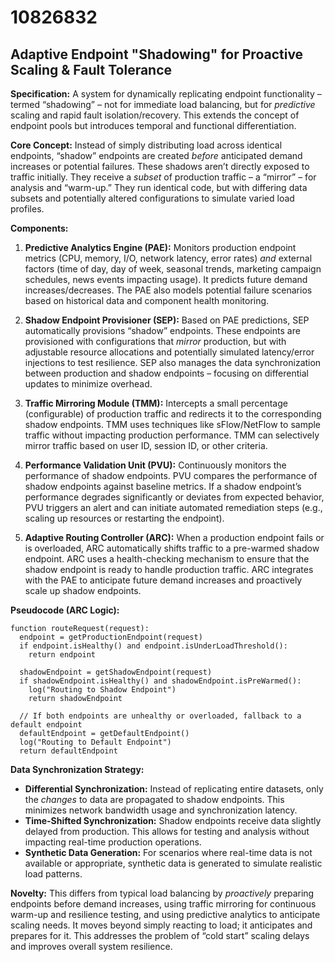 # 10826832

## Adaptive Endpoint "Shadowing" for Proactive Scaling & Fault Tolerance

**Specification:** A system for dynamically replicating endpoint functionality – termed “shadowing” – not for immediate load balancing, but for *predictive* scaling and rapid fault isolation/recovery. This extends the concept of endpoint pools but introduces temporal and functional differentiation.

**Core Concept:** Instead of simply distributing load across identical endpoints, “shadow” endpoints are created *before* anticipated demand increases or potential failures. These shadows aren’t directly exposed to traffic initially. They receive a *subset* of production traffic – a “mirror” – for analysis and “warm-up.” They run identical code, but with differing data subsets and potentially altered configurations to simulate varied load profiles.

**Components:**

1.  **Predictive Analytics Engine (PAE):**  Monitors production endpoint metrics (CPU, memory, I/O, network latency, error rates) *and* external factors (time of day, day of week, seasonal trends, marketing campaign schedules, news events impacting usage). It predicts future demand increases/decreases.  The PAE also models potential failure scenarios based on historical data and component health monitoring.

2.  **Shadow Endpoint Provisioner (SEP):**  Based on PAE predictions, SEP automatically provisions “shadow” endpoints.  These endpoints are provisioned with configurations that *mirror* production, but with adjustable resource allocations and potentially simulated latency/error injections to test resilience.  SEP also manages the data synchronization between production and shadow endpoints – focusing on differential updates to minimize overhead.

3.  **Traffic Mirroring Module (TMM):**  Intercepts a small percentage (configurable) of production traffic and redirects it to the corresponding shadow endpoints.  TMM uses techniques like sFlow/NetFlow to sample traffic without impacting production performance.  TMM can selectively mirror traffic based on user ID, session ID, or other criteria.

4.  **Performance Validation Unit (PVU):**  Continuously monitors the performance of shadow endpoints.  PVU compares the performance of shadow endpoints against baseline metrics. If a shadow endpoint’s performance degrades significantly or deviates from expected behavior, PVU triggers an alert and can initiate automated remediation steps (e.g., scaling up resources or restarting the endpoint).

5.  **Adaptive Routing Controller (ARC):**  When a production endpoint fails or is overloaded, ARC automatically shifts traffic to a pre-warmed shadow endpoint. ARC uses a health-checking mechanism to ensure that the shadow endpoint is ready to handle production traffic. ARC integrates with the PAE to anticipate future demand increases and proactively scale up shadow endpoints.

**Pseudocode (ARC Logic):**

```
function routeRequest(request):
  endpoint = getProductionEndpoint(request)
  if endpoint.isHealthy() and endpoint.isUnderLoadThreshold():
    return endpoint

  shadowEndpoint = getShadowEndpoint(request)
  if shadowEndpoint.isHealthy() and shadowEndpoint.isPreWarmed():
    log("Routing to Shadow Endpoint")
    return shadowEndpoint

  // If both endpoints are unhealthy or overloaded, fallback to a default endpoint
  defaultEndpoint = getDefaultEndpoint()
  log("Routing to Default Endpoint")
  return defaultEndpoint
```

**Data Synchronization Strategy:**

*   **Differential Synchronization:** Instead of replicating entire datasets, only the *changes* to data are propagated to shadow endpoints. This minimizes network bandwidth usage and synchronization latency.
*   **Time-Shifted Synchronization:** Shadow endpoints receive data slightly delayed from production. This allows for testing and analysis without impacting real-time production operations.
*   **Synthetic Data Generation:** For scenarios where real-time data is not available or appropriate, synthetic data is generated to simulate realistic load patterns.

**Novelty:**  This differs from typical load balancing by *proactively* preparing endpoints before demand increases, using traffic mirroring for continuous warm-up and resilience testing, and using predictive analytics to anticipate scaling needs. It moves beyond simply reacting to load; it anticipates and prepares for it. This addresses the problem of “cold start” scaling delays and improves overall system resilience.